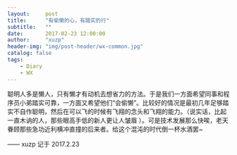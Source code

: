```yaml
---
layout:     post
title:      "有偷懒的心，有踏实的行"
subtitle:   ""
date:       2017-02-23 12:00:00
author:     "xuzp"
header-img: "img/post-header/wx-common.jpg"
catalog: false
tags:
    - Diary
    - WX
---
```


聪明人多是懒人，只有懒才有动机去想省力的方法。于是我们一方面希望同事和程序员小弟踏实可靠，一方面又希望他们“会偷懒”。比较好的情况是最初几年足够踏实不自作聪明，然后在可以飞的时候有飞翔的念头和飞翔的能力。（说实话，比起一直木讷的人，那些眼高手低的新人更让人皱眉 ）。可是技术发展那么快唉，老天眷顾那些急功近利横冲直撞的后来者。给这个混沌的时代倒一杯水酒罢~

—— xuzp 记于 2017.2.23
